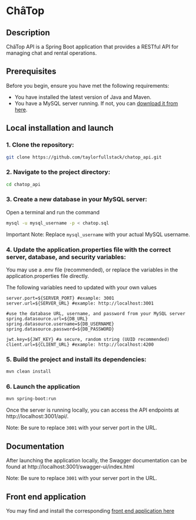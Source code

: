 # ChâTop

## Description
ChâTop API is a Spring Boot application that provides a RESTful API for managing chat and rental operations.

## Prerequisites

Before you begin, ensure you have met the following requirements:
- You have installed the latest version of Java and Maven.
- You have a MySQL server running. If not, you can [download it from here](https://dev.mysql.com/downloads/installer/).

## Local installation and launch

### 1. Clone the repository:

```bash
git clone https://github.com/taylorfullstack/chatop_api.git
```

### 2. Navigate to the project directory:

```bash
cd chatop_api
```

### 3. Create a new database in your MySQL server:

   Open a terminal and run the command

  ```bash
  mysql -u mysql_username -p < chatop.sql
  ```

Important Note: Replace `mysql_username` with your actual MySQL username.

### 4. Update the application.properties file with the correct server, database, and security variables:

  You may use a .env file (recommended), or replace the variables in the application.properties file directly.
  
  The following variables need to updated with your own values
  
  ```properties
  server.port=${SERVER_PORT} #example: 3001
  server.url=${SERVER_URL} #example: http://localhost:3001
  
  #use the database URL, username, and password from your MySQL server
  spring.datasource.url=${DB_URL}
  spring.datasource.username=${DB_USERNAME}
  spring.datasource.password=${DB_PASSWORD}
  
  jwt.key=${JWT_KEY} #a secure, random string (UUID recommended)
  client.url=${CLIENT_URL} #example: http://localhost:4200
  ```

### 5. Build the project and install its dependencies:

```bash
mvn clean install
```

### 6. Launch the application

```bash
mvn spring-boot:run
```

Once the server is running locally, you can access the API endpoints at http://localhost:3001/api/.

Note: Be sure to replace `3001` with your server port in the URL.

## Documentation

After launching the application locally, the Swagger documentation can be found at http://localhost:3001/swagger-ui/index.html

Note: Be sure to replace `3001` with your server port in the URL.

## Front end application

You may find and install the corresponding [front end application here](https://github.com/OpenClassrooms-Student-Center/Developpez-le-back-end-en-utilisant-Java-et-Spring)
